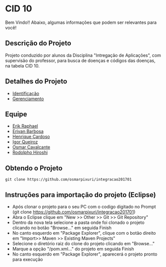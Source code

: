 # CID 10

Bem Vindo!!  Abaixo, algumas informações que podem ser relevantes para você!  

## Descrição do Projeto
  
  Projeto conduzido por alunos da Disciplina "Intregação de Aplicações", com supervisão do professor, para busca de doenças e códigos das doenças, na tabela CID 10.

## Detalhes do Projeto

 - [Identificação](https://github.com/osmarpixuri/integracao201701/wiki/Identifica%C3%A7%C3%A3o)
 - [Gerenciamento](https://github.com/osmarpixuri/integracao201701/wiki/Gerenciamento)
 
## Equipe

 - [Erik Raphael](https://github.com/kirebr)
 - [Erivan Barbosa](https://github.com/erivanbarbosa)
 - [Henrique Cardoso](https://github.com/henriquecf)
 - [Igor Queiroz](https://github.com/igorqsilva)
 - [Osmar Cavalcante](https://github.com/osmarpixuri)
 - [Rodolpho Hiroshi](https://github.com/rodolphohiroshi)

## Obtendo o Projeto

`git clone https://github.com/osmarpixuri/integracao201701`  

## Instruções para importação do projeto (Eclipse)

 - Após clonar o projeto para o seu PC com o codigo digitado no Prompt (git clone https://github.com/osmarpixuri/integracao201701)
 - Abra o Eclipse clique em "New >> Other >> Git >> Git Repository"
 - Dentro da nova tela selecione a pasta onde foi clonado o projeto clicando no botão "Browse..." em seguida Finish
 - No canto esquerdo em "Package Explorer", clique com o botão direito em "Import>> Maven >> Existing Maven Projects"
 - Selecione o diretório raiz do clone do projeto clicando em "Browse..."
 - Marque a opção "/pom.xml..." do projeto em seguida Finish
 - No canto esquerdo em "Package Explorer", aparecerá o projeto pronto para execução
